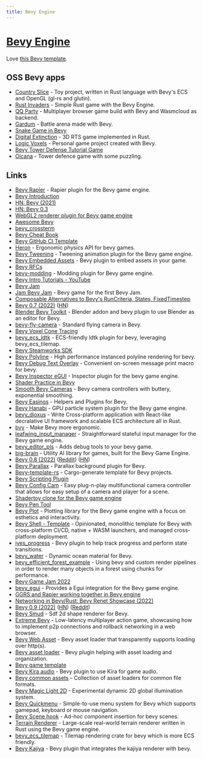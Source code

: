 ```yaml
---
title: Bevy Engine
---
```


# [Bevy Engine](https://bevyengine.org/)

Love [this Bevy template](https://github.com/NiklasEi/bevy_game_template).

## OSS Bevy apps

- [Country Slice](https://github.com/anopara/country-slice) - Toy project, written in Rust language with Bevy's ECS and OpenGL (gl-rs and glutin).
- [Rust Invaders](https://github.com/jeremychone-channel/rust-invaders) - Simple Rust game with the Bevy Engine.
- [QQ Party](https://github.com/alanpoon/qq_party) - Multiplayer browser game build with Bevy and Wasmcloud as backend.
- [Gardum](https://github.com/gardum-game/gardum) - Battle arena made with Bevy.
- [Snake Game in Bevy](https://github.com/marcusbuffett/bevy_snake)
- [Digital Extinction](https://github.com/DigitalExtinction/Game) - 3D RTS game implemented in Rust.
- [Logic Voxels](https://github.com/mwbryant/logic_voxels) - Personal game project created with Bevy.
- [Bevy Tower Defense Tutorial Game](https://github.com/mwbryant/bevy-tower-defense-tutorial)
- [Oicana](https://github.com/NiklasEi/oicana) - Tower defence game with some puzzling.

## Links

- [Bevy Rapier](https://github.com/dimforge/bevy_rapier) - Rapier plugin for the Bevy game engine.
- [Bevy Introduction](https://bevyengine.org/news/introducing-bevy/)
- [HN: Bevy (2021)](https://news.ycombinator.com/item?id=24123283)
- [HN: Bevy 0.3](https://news.ycombinator.com/item?id=24983956)
- [WebGL2 renderer plugin for Bevy game engine](https://github.com/mrk-its/bevy_webgl2)
- [Awesome Bevy](https://github.com/bevyengine/awesome-bevy)
- [bevy_crossterm](https://github.com/octotep/bevy_crossterm)
- [Bevy Cheat Book](https://bevy-cheatbook.github.io/)
- [Bevy GitHub CI Template](https://github.com/bevyengine/bevy_github_ci_template)
- [Heron](https://github.com/jcornaz/heron) - Ergonomic physics API for bevy games.
- [Bevy Tweening](https://github.com/djeedai/bevy_tweening) - Tweening animation plugin for the Bevy game engine.
- [Bevy Embedded Assets](https://github.com/vleue/bevy_embedded_assets) - Bevy plugin to embed assets in your game.
- [Bevy RFCs](https://github.com/bevyengine/rfcs)
- [bevy-modding](https://github.com/zylkowski/bevy-modding) - Modding plugin for Bevy game engine.
- [Bevy Intro Tutorials - YouTube](https://www.youtube.com/playlist?list=PLT_D88-MTFOPPl75g4WshL1Gx2bnGTUkz)
- [Bevy Jam](https://itch.io/jam/bevy-jam-1)
- [Jam Bevy Jam](https://github.com/killercup/marmalade) - Bevy game for the first Bevy Jam.
- [Composable Alternatives to Bevy's RunCriteria, States, FixedTimestep](https://github.com/IyesGames/iyes_loopless)
- [Bevy 0.7 (2022)](https://bevyengine.org/news/bevy-0-7/) ([HN](https://news.ycombinator.com/item?id=31043668))
- [Blender Bevy Toolkit](https://github.com/sdfgeoff/blender_bevy_toolkit) - Blender addon and bevy plugin to use Blender as an editor for Bevy.
- [bevy-fly-camera](https://github.com/mcpar-land/bevy_fly_camera) - Standard flying camera in Bevy.
- [Bevy Voxel Cone Tracing](https://github.com/cryscan/bevy-hikari)
- [bevy_ecs_ldtk](https://github.com/Trouv/bevy_ecs_ldtk) - ECS-friendly ldtk plugin for bevy, leveraging bevy_ecs_tilemap.
- [Bevy Steamworks SDK](https://github.com/HouraiTeahouse/bevy-steamworks)
- [Bevy Polyline](https://github.com/ForesightMiningSoftwareCorporation/bevy_polyline) - High performance instanced polyline rendering for bevy.
- [Bevy Debug Text Overlay](https://github.com/nicopap/bevy-debug-text-overlay) - Convenient on-screen message print macro for bevy.
- [Bevy Inspector eGUI](https://github.com/jakobhellermann/bevy-inspector-egui) - Inspector plugin for the bevy game engine.
- [Shader Practice in Bevy](https://github.com/wilk10/shader_practice)
- [Smooth Bevy Cameras](https://github.com/bonsairobo/smooth-bevy-cameras) - Bevy camera controllers with buttery, exponential smoothing.
- [Bevy Easings](https://github.com/vleue/bevy_easings) - Helpers and Plugins for Bevy.
- [Bevy Hanabi](https://github.com/djeedai/bevy_hanabi) - GPU particle system plugin for the Bevy game engine.
- [bevy_dioxus](https://github.com/JunichiSugiura/bevy_dioxus) - Write Cross-platform application with React-like decralative UI framework and scalable ECS architecture all in Rust.
- [bvy](https://github.com/cart/bvy) - Make Bevy more ergonomic.
- [leafwing_input_manager](https://github.com/Leafwing-Studios/leafwing_input_manager) - Straightforward stateful input manager for the Bevy game engine.
- [bevy_editor_pls](https://github.com/jakobhellermann/bevy_editor_pls) - Adds debug tools to your bevy game.
- [big-brain](https://github.com/zkat/big-brain) - Utility AI library for games, built for the Bevy Game Engine.
- [Bevy 0.8 (2022)](https://bevyengine.org/news/bevy-0-8/) ([Reddit](https://www.reddit.com/r/rust/comments/wc0sqc/bevy_08/)) ([HN](https://news.ycombinator.com/item?id=32287828))
- [Bevy Parallax](https://github.com/Corrosive-Games/bevy-parallax) - Parallax background plugin for Bevy.
- [Bevy-template-rs](https://github.com/taurr/bevy-template-rs) - Cargo-generate template for Bevy projects.
- [Bevy Scripting Plugin](https://github.com/makspll/bevy_mod_scripting)
- [Bevy Config Cam](https://github.com/BlackPhlox/bevy_config_cam) - Easy plug-n-play multifunctional camera controller that allows for easy setup of a camera and player for a scene.
- [Shadertoy clone for the Bevy game engine](https://github.com/eliotbo/bevy_shadertoy_wgsl)
- [Bevy Pen Tool](https://github.com/eliotbo/bevy_pen_tool)
- [Bevy Plot](https://github.com/eliotbo/bevy_plot) - Plotting library for the Bevy game engine with a focus on esthetics and interactivity.
- [Bevy Shell - Template](https://github.com/kurbos/bevy-shell-template) - Opinionated, monolithic template for Bevy with cross-platform CI/CD, native + WASM launchers, and managed cross-platform deployment.
- [iyes_progress](https://github.com/IyesGames/iyes_progress) - Bevy plugin to help track progress and perform state transitions.
- [bevy_water](https://github.com/Neopallium/bevy_water) - Dynamic ocean material for Bevy.
- [bevy_efficient_forest_example](https://github.com/pinkponk/bevy_efficient_forest_rendering) - Using bevy and custom render pipelines in order to render many objects in a forest using chunks for performance.
- [Bevy Game Jam 2022](https://github.com/DGriffin91/BevyJam2022)
- [bevy_egui](https://github.com/mvlabat/bevy_egui) - Provides a Egui integration for the Bevy game engine.
- [GGRS and Rapier working together in Bevy engine](https://github.com/cscorley/bevy_ggrs_rapier_example)
- [Networking in Bevy/Rust: Bevy Renet Showcase (2022)](https://www.youtube.com/watch?v=fBHO0yptg1Y)
- [Bevy 0.9 (2022)](https://bevyengine.org/news/bevy-0-9/) ([HN](https://news.ycombinator.com/item?id=33577284)) ([Reddit](https://www.reddit.com/r/rust/comments/ytiv2a/bevy_09/))
- [Bevy Smud](https://github.com/johanhelsing/bevy_smud) - Sdf 2d shape renderer for Bevy.
- [Extreme Bevy](https://github.com/johanhelsing/extreme_bevy) - Low-latency multiplayer action game, showcasing how to implement p2p connections and rollback networking in a web browser.
- [Bevy Web Asset](https://github.com/johanhelsing/bevy_web_asset) - Bevy asset loader that transparently supports loading over http(s).
- [Bevy asset loader](https://github.com/NiklasEi/bevy_asset_loader) - Bevy plugin helping with asset loading and organization.
- [Bevy game template](https://github.com/NiklasEi/bevy_game_template)
- [Bevy Kira audio](https://github.com/NiklasEi/bevy_kira_audio) - Bevy plugin to use Kira for game audio.
- [Bevy common assets](https://github.com/NiklasEi/bevy_common_assets) - Collection of asset loaders for common file formats.
- [Bevy Magic Light 2D](https://github.com/zaycev/bevy-magic-light-2d) - Experimental dynamic 2D global illumination system.
- [Bevy Quickmenu](https://github.com/terhechte/bevy_quickmenu) - Simple-to-use menu system for Bevy which supports gamepad, keyboard or mouse navigation.
- [Bevy Scene hook](https://github.com/nicopap/bevy-scene-hook) - Ad-hoc component insertion for bevy scenes.
- [Terrain Renderer](https://github.com/kurtkuehnert/terrain_renderer) - Large-scale real-world terrain renderer written in Rust using the Bevy game engine.
- [bevy_ecs_tilemap](https://github.com/StarArawn/bevy_ecs_tilemap) - Tilemap rendering crate for bevy which is more ECS friendly.
- [Bevy Kajiya](https://github.com/seabassjh/bevy-kajiya) - Bevy plugin that integrates the kajiya renderer with bevy.
